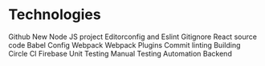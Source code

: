 # Technologies

Github
New Node JS project
Editorconfig and Eslint
Gitignore
React source code
Babel Config
Webpack
Webpack Plugins
Commit linting
Building
Circle CI
Firebase
Unit Testing
Manual Testing
Automation
Backend